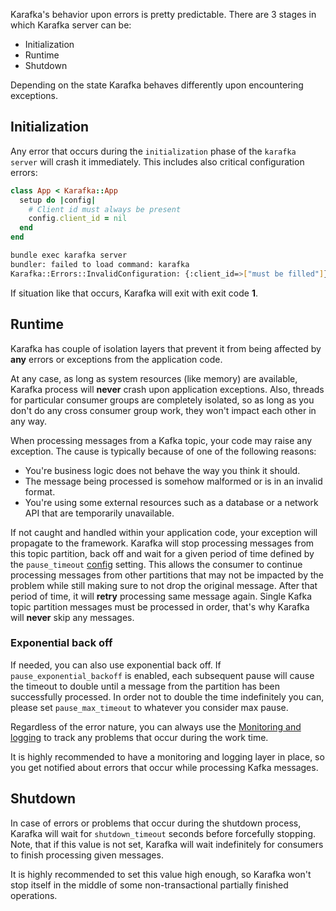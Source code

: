 Karafka's behavior upon errors is pretty predictable. There are 3 stages in which Karafka server can be:

- Initialization
- Runtime
- Shutdown

Depending on the state Karafka behaves differently upon encountering exceptions.

## Initialization

Any error that occurs during the `initialization` phase of the `karafka server` will crash it immediately. This includes also critical configuration errors:

```ruby
class App < Karafka::App
  setup do |config|
    # Client id must always be present
    config.client_id = nil
  end
end
```

```bash
bundle exec karafka server
bundler: failed to load command: karafka
Karafka::Errors::InvalidConfiguration: {:client_id=>["must be filled"]}
```

If situation like that occurs, Karafka will exit with exit code **1**.

## Runtime

Karafka has couple of isolation layers that prevent it from being affected by **any** errors or exceptions from the application code.

At any case, as long as system resources (like memory) are available, Karafka process will **never** crash upon application exceptions. Also, threads for particular consumer groups are completely isolated, so as long as you don't do any cross consumer group work, they won't impact each other in any way.

When processing messages from a Kafka topic, your code may raise any exception. The cause is typically because of one of the following reasons:

- You're business logic does not behave the way you think it should.
- The message being processed is somehow malformed or is in an invalid format.
- You're using some external resources such as a database or a network API that are temporarily unavailable.

If not caught and handled within your application code, your exception will propagate to the framework. Karafka will stop processing messages from this topic partition, back off and wait for a given period of time defined by the `pause_timeout` [config](https://github.com/karafka/karafka/blob/master/lib/karafka/setup/config.rb#L77) setting. This allows the consumer to continue processing messages from other partitions that may not be impacted by the problem while still making sure to not drop the original message. After that period of time, it will **retry** processing same message again. Single Kafka topic partition messages must be processed in order, that's why Karafka will **never** skip any messages.

### Exponential back off

If needed, you can also use exponential back off. If `pause_exponential_backoff` is enabled, each subsequent pause will cause the timeout to double until a message from the partition has been successfully processed. In order not to double the time indefinitely you can, please set `pause_max_timeout` to whatever you consider max pause.

Regardless of the error nature, you can always use the [Monitoring and logging](https://github.com/karafka/karafka/wiki/Events-monitoring-and-logging) to track any problems that occur during the work time.

It is highly recommended to have a monitoring and logging layer in place, so you get notified about errors that occur while processing Kafka messages.

## Shutdown

In case of errors or problems that occur during the shutdown process, Karafka will wait for `shutdown_timeout` seconds before forcefully stopping. Note, that if this value is not set, Karafka will wait indefinitely for consumers to finish processing given messages.

It is highly recommended to set this value high enough, so Karafka won't stop itself in the middle of some non-transactional partially finished operations.